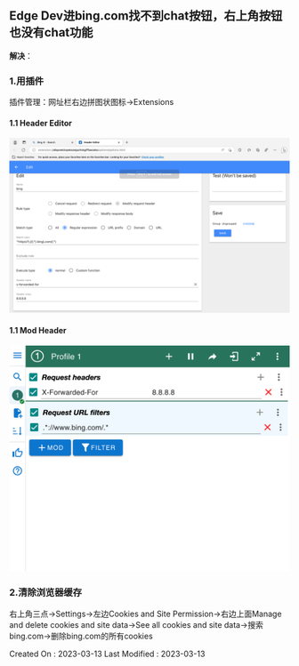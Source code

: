 ## Edge Dev进bing.com找不到chat按钮，右上角按钮也没有chat功能

**解决**：

### 1.用插件

插件管理：网址栏右边拼图状图标->Extensions

#### 1.1 Header Editor

![](img/Headereditor插件设置.png)

#### 1.1 Mod Header

![](img/ModHeader插件设置.png)


### 2.清除浏览器缓存

右上角三点->Settings->左边Cookies and Site Permission->右边上面Manage and delete cookies and site data->See all cookies and site data->搜索bing.com->删除bing.com的所有cookies


Created On : 2023-03-13
Last Modified : 2023-03-13